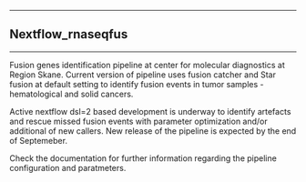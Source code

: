 ______________________________________________________
## Nextflow_rnaseqfus
______________________________________________________

Fusion genes identification pipeline at center for molecular diagnostics at Region Skane. Current version of pipeline uses fusion catcher and Star fusion at default setting to identify fusion events in tumor samples - hematological and solid cancers.

Active nextflow dsl=2 based development is underway to identify artefacts and rescue missed fusion events with parameter optimization and/or additional of new callers. New release of the pipeline is expected by the end of Septemeber. 

Check the documentation for further information regarding the pipeline configuration and paratmeters.


